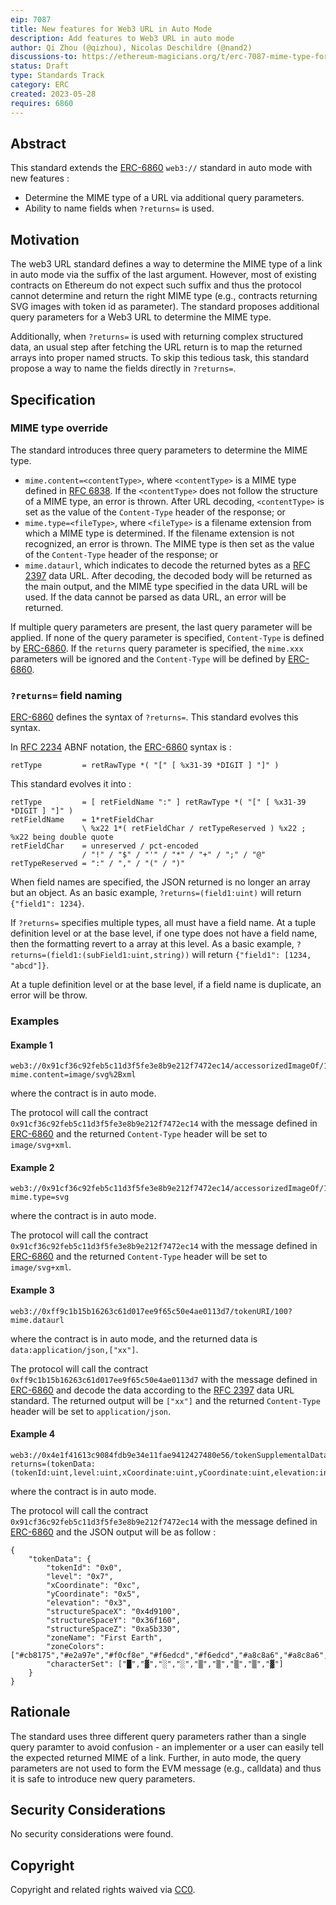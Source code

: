 ```yaml
---
eip: 7087
title: New features for Web3 URL in Auto Mode
description: Add features to Web3 URL in auto mode
author: Qi Zhou (@qizhou), Nicolas Deschildre (@nand2)
discussions-to: https://ethereum-magicians.org/t/erc-7087-mime-type-for-web3-url-in-auto-mode/14471
status: Draft
type: Standards Track
category: ERC
created: 2023-05-28
requires: 6860
---
```


## Abstract

This standard extends the [ERC-6860](./eip-6860.md) `web3://` standard in auto mode with new features :

- Determine the MIME type of a URL via additional query parameters.
- Ability to name fields when ``?returns=`` is used.

## Motivation

The web3 URL standard defines a way to determine the MIME type of a link in auto mode via the suffix of the last argument. However, most of existing contracts on Ethereum do not expect such suffix and thus the protocol cannot determine and return the right MIME type (e.g., contracts returning SVG images with token id as parameter). The standard proposes additional query parameters for a Web3 URL to determine the MIME type.

Additionally, when ``?returns=`` is used with returning complex structured data, an usual step after fetching the URL return is to map the returned arrays into proper named structs. To skip this tedious task, this standard propose a way to name the fields directly in ``?returns=``.

## Specification

### MIME type override

The standard introduces three query parameters to determine the MIME type.

- `mime.content=<contentType>`, where `<contentType>` is a MIME type defined in [RFC 6838](https://www.rfc-editor.org/rfc/rfc6838). If the `<contentType>` does not follow the structure of a MIME type, an error is thrown. After URL decoding, `<contentType>` is set as the value of the `Content-Type` header of the response; or
- `mime.type=<fileType>`, where `<fileType>` is a filename extension from which a MIME type is determined. If the filename extension is not recognized, an error is thrown. The MIME type is then set as the value of the `Content-Type` header of the response; or
- `mime.dataurl`, which indicates to decode the returned bytes as a [RFC 2397](https://www.rfc-editor.org/rfc/rfc2397) data URL. After decoding, the decoded body will be returned as the main output, and the MIME type specified in the data URL will be used. If the data cannot be parsed as data URL, an error will be returned.
  
If multiple query parameters are present, the last query parameter will be applied.  If none of the query parameter is specified, `Content-Type` is defined by [ERC-6860](./eip-6860.md).  If the `returns` query parameter is specified, the `mime.xxx` parameters will be ignored and the `Content-Type` will be defined by [ERC-6860](./eip-6860.md).

### ``?returns=`` field naming

[ERC-6860](./eip-6860.md) defines the syntax of ``?returns=``. This standard evolves this syntax.

In [RFC 2234](https://www.rfc-editor.org/rfc/rfc2234) ABNF notation, the [ERC-6860](./eip-6860.md) syntax is :

```
retType         = retRawType *( "[" [ %x31-39 *DIGIT ] "]" )
```

This standard evolves it into : 

```
retType         = [ retFieldName ":" ] retRawType *( "[" [ %x31-39 *DIGIT ] "]" )
retFieldName    = 1*retFieldChar
                \ %x22 1*( retFieldChar / retTypeReserved ) %x22 ; %x22 being double quote
retFieldChar    = unreserved / pct-encoded
                / "!" / "$" / "'" / "*" / "+" / ";" / "@"
retTypeReserved = ":" / "," / "(" / ")"

```

When field names are specified, the JSON returned is no longer an array but an object. As an basic example, ``?returns=(field1:uint)`` will return ``{"field1": 1234}``. 

If ``?returns=`` specifies multiple types, all must have a field name. At a tuple definition level or at the base level, if one type does not have a field name, then the formatting revert to a array at this level. As a basic example, ``?returns=(field1:(subField1:uint,string))`` will return ``{"field1": [1234, "abcd"]}``. 

At a tuple definition level or at the base level, if a field name is duplicate, an error will be throw.


### Examples

#### Example 1

```
web3://0x91cf36c92feb5c11d3f5fe3e8b9e212f7472ec14/accessorizedImageOf/1289?mime.content=image/svg%2Bxml
```

where the contract is in auto mode.

The protocol will call the contract `0x91cf36c92feb5c11d3f5fe3e8b9e212f7472ec14` with the message defined in [ERC-6860](./eip-6860.md) and the returned `Content-Type` header will be set to `image/svg+xml`.

#### Example 2

```
web3://0x91cf36c92feb5c11d3f5fe3e8b9e212f7472ec14/accessorizedImageOf/1289?mime.type=svg
```

where the contract is in auto mode.

The protocol will call the contract `0x91cf36c92feb5c11d3f5fe3e8b9e212f7472ec14` with the message defined in [ERC-6860](./eip-6860.md) and the returned `Content-Type` header will be set to `image/svg+xml`.

#### Example 3

```
web3://0xff9c1b15b16263c61d017ee9f65c50e4ae0113d7/tokenURI/100?mime.dataurl
```

where the contract is in auto mode, and the returned data is `data:application/json,["xx"]`.

The protocol will call the contract `0xff9c1b15b16263c61d017ee9f65c50e4ae0113d7` with the message defined in [ERC-6860](./eip-6860.md) and decode the data according to the [RFC 2397](https://www.rfc-editor.org/rfc/rfc2397) data URL standard. The returned output will be ``["xx"]`` and the returned `Content-Type` header will be set to `application/json`.

#### Example 4

```
web3://0x4e1f41613c9084fdb9e34e11fae9412427480e56/tokenSupplementalData/9352?returns=(tokenData:(tokenId:uint,level:uint,xCoordinate:uint,yCoordinate:uint,elevation:int,structureSpaceX:int,structureSpaceY:int,structureSpaceZ:int,zoneName:string,zoneColors:string[10],characterSet:string[9]))
```

where the contract is in auto mode.

The protocol will call the contract `0x91cf36c92feb5c11d3f5fe3e8b9e212f7472ec14` with the message defined in [ERC-6860](./eip-6860.md) and the JSON output will be as follow : 

```
{
    "tokenData": {
        "tokenId": "0x0",
        "level": "0x7",
        "xCoordinate": "0xc",
        "yCoordinate": "0x5",
        "elevation": "0x3",
        "structureSpaceX": "0x4d9100",
        "structureSpaceY": "0x36f160",
        "structureSpaceZ": "0xa5b330",
        "zoneName": "First Earth",
        "zoneColors": ["#cb8175","#e2a97e","#f0cf8e","#f6edcd","#f6edcd","#a8c8a6","#a8c8a6","#6d8d8a","#655057","#32282b"],
        "characterSet": ["█","▓","░","░","▒","▒","▒","▒","▓"]
    }
}
```

## Rationale

The standard uses three different query parameters rather than a single query paramter to avoid confusion - an implementer or a user can easily tell the expected returned MIME of a link.  Further, in auto mode, the query parameters are not used to form the EVM message (e.g., calldata) and thus it is safe to introduce new query parameters.

## Security Considerations

No security considerations were found.

## Copyright

Copyright and related rights waived via [CC0](../LICENSE.md).
